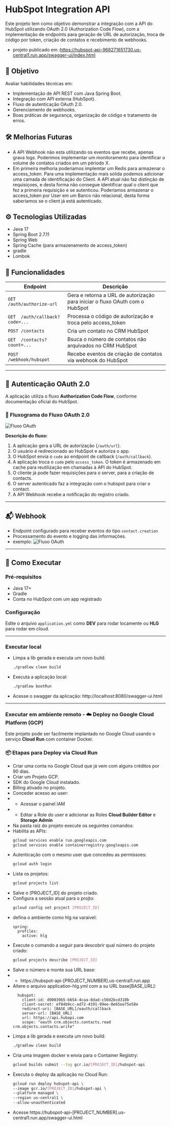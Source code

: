 # HubSpot Integration API

Este projeto tem como objetivo demonstrar a integração com a API do HubSpot utilizando OAuth 2.0 (Authorization Code Flow), com a implementação de endpoints para geração de URL de autorização, troca de código por token, criação de contatos e recebimento de webhooks.

- projeto publicado em :https://hubspot-api-968271651730.us-central1.run.app/swagger-ui/index.html
## 📌 Objetivo

Avaliar habilidades técnicas em:

- Implementação de API REST com Java Spring Boot.
- Integração com API externa (HubSpot).
- Fluxo de autenticação OAuth 2.0.
- Gerenciamento de webhooks.
- Boas práticas de segurança, organização de código e tratamento de erros.

## 🛠️ Melhorias Futuras
- A API Webhook não esta utilizando os eventos que recebe, apenas grava logs. Poderimos implementar 
um monitoramento para identificar o volume de contatos criados em um périodo X.
- Em primeira melhoria poderiamos implemtar um Redis para armazenar o access_token.
Para uma implementação mais solida podemos adicionar uma camada de identificação 
do Client. A API atual não faz distinção de requisiçoes, e desta forma não consegue
identificar qual o client que fez a primeira requisição e se autenticou. Poderiamos
armazenar o access_token por User em um Banco não relacional, desta 
forma saberiamos se o client já está autenticado.
 

## ⚙️ Tecnologias Utilizadas

- Java 17
- Spring Boot 2.7.11
- Spring Web
- Spring Cache (para armazenamento de access_token)
- gradle
- Lombok

## 🧩 Funcionalidades

| Endpoint                       | Descrição                                                                    |
|--------------------------------|------------------------------------------------------------------------------|
| `GET  /auth/authorize-url`     | Gera e retorna a URL de autorização para iniciar o fluxo OAuth com o HubSpot |
| `GET  /auth/callback?code=...` | Processa o código de autorização e troca pelo access_token                   |
| `POST /contacts`               | Cria um contato no CRM HubSpot                                               |
| `GET  /contacts?count=...`     | Bsuca o número de contatos não arquivados no CRM HubSpot                     |
| `POST /webhook/hubspot`        | Recebe eventos de criação de contatos via webhook do HubSpot                 |

---

## 🔐 Autenticação OAuth 2.0

A aplicação utiliza o fluxo **Authorization Code Flow**, conforme documentação oficial do HubSpot.

### 🔁 Fluxograma do Fluxo OAuth 2.0
 ![Fluxo OAuth](https://github.com/uczak/meetime/blob/main/src/main/resources/static/hubspot-oauth-flow.PNG?raw=true)

**Descrição do fluxo:**

1. A aplicação gera a URL de autorização (`/auth/url`).
2. O usuário é redirecionado ao HubSpot e autoriza o app.
3. O HubSpot envia o `code` ao endpoint de callback (`/auth/callback`).
4. A aplicação troca o `code` pelo `access_token`. O token é armazenado em cache para reutilização em chamadas à API do HubSpot.
5. O cliente já pode fazer requisições para o server, para a criação de contacts.
6. O server autenticado faz a integração com o hubspot para criar o contact.
7. A API Webhook recebe a notificação do registro criado.
---

## 📬 Webhook

- Endpoint configurado para receber eventos do tipo `contact.creation`
- Processamento do evento e logging das informações.
- exemplo:
  ![Fluxo OAuth](https://github.com/uczak/meetime/blob/main/src/main/resources/static/webhook-event.PNG?raw=true)
---

## 🚀 Como Executar

### Pré-requisitos

- Java 17+
- Gradle
- Conta no HubSpot com um app registrado

### Configuração

Edite o arquivo `application.yml` como **DEV** para rodar locamente ou **HLG** para rodar em cloud.

---
### Executar local
- Limpa a lib gerada e executa um novo build:
  ```bash
  ./gradlew clean build
- Executa a aplicação local:
  ```bash
  ./gradlew bootRun
- Acesse o swagger da aplicação: http://localhost:8080/swagger-ui.html

---
### Executar em ambiente remoto - ☁️ Deploy no Google Cloud Platform (GCP)

Este projeto pode ser facilmente implantado no Google Cloud usando o serviço **Cloud Run** com container Docker.

### 📦 Etapas para Deploy via Cloud Run

- Criar uma conta no Google Cloud que já vem com alguns créditos por 90 dias.
- Criar um Projeto GCP.
- SDK do Google Cloud instalado.
- Billing ativado no projeto.
- Conceder acesso ao user:
- - Acessar o painel IAM
- - Editar a Role do user e adicionar as Roles **Cloud Builder Editor** e **Storage Admin**
- Na pasta raiz do projeto execute os seguintes comandos:
- Habilita as APIs:
  ```bash
  gcloud services enable run.googleapis.com
  gcloud services enable containerregistry.googleapis.com
- Autenticação com o mesmo user que concedeu as permissoes:
  ```bash
  gcloud auth login
- Lista os projetos:
  ```bash
  gcloud projects list
- Salve o [PROJECT_ID] do projeto criado.
- Configura a sessão atual para o projto:
  ```bash
  gcloud config set project [PROJECT_ID]

- defina o ambiente como hlg na varaivel:
  ```
  spring:
    profiles:
      active: hlg
- Execute o comando a seguir para  descobrir qual número do projeto criado:
  ```bash
  gcloud projects describe [PROJECT_ID]
- Salve o número e monte sua URL base:
-  - https://hubspot-api-[PROJECT_NUMBER].us-central1.run.app
- Altere o arquivo application-hlg.yml com a su URL base[BASE_URL]:
  ```properties
    hubspot:
      client-id: d90039b5-b654-4caa-8dad-c50d2bcd310b
      client-secret: ef84b9cc-ad72-4191-99ee-0e65ee75e50e
      redirect-uri: [BASE_URL]/oauth/callback
      server-url: [BASE_URL]
      url: https://api.hubapi.com
      scope: "oauth crm.objects.contacts.read crm.objects.contacts.write"
- Limpa a lib gerada e executa um novo build:
  ```bash
  ./gradlew clean build
- Cria uma imagem docker e envia para o Container Registry:
  ```bash
  gcloud builds submit --tag gcr.io/[PROJECT_ID]/hubspot-api
- Executa o deploy da aplicação no Cloud Run:
  ```bash
  gcloud run deploy hubspot-api \
  --image gcr.io/[PROJECT_ID]/hubspot-api \
  --platform managed \
  --region us-central1 \
  --allow-unauthenticated
  ```
- Acesse https://hubspot-api-[PROJECT_NUMBER].us-central1.run.app/swagger-ui.html




